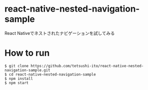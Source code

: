 # react-native-nested-navigation-sample
React Nativeでネストされたナビゲーションを試してみる

# How to run
```
$ git clone https://github.com/tetsushi-ito/react-native-nested-navigation-sample.git
$ cd react-native-nested-navigation-sample
$ npm install
$ npm start
```
